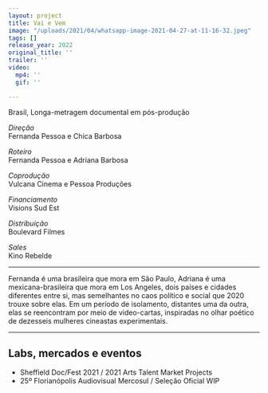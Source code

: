 ```yaml
---
layout: project
title: Vai e Vem
image: "/uploads/2021/04/whatsapp-image-2021-04-27-at-11-16-32.jpeg"
tags: []
release_year: 2022
original_title: ''
trailer: ''
video:
  mp4: ''
  gif: ''

---
```

Brasil, Longa-metragem documental em pós-produção

_Direção_  
Fernanda Pessoa e Chica Barbosa

_Roteiro_  
Fernanda Pessoa e Adriana Barbosa

_Coprodução_  
Vulcana Cinema e Pessoa Produções

_Financiamento_  
Visions Sud Est

_Distribuição_  
Boulevard Filmes

_Sales_  
Kino Rebelde

***

Fernanda é uma brasileira que mora em São Paulo, Adriana é uma mexicana-brasileira que mora em Los Angeles, dois países e cidades diferentes entre si, mas semelhantes no caos político e social que 2020 trouxe sobre elas. Em um período de isolamento, distantes uma da outra, elas se reencontram por meio de video-cartas, inspiradas no olhar poético de dezesseis mulheres cineastas experimentais.

***

## Labs, mercados e eventos

* Sheffield Doc/Fest 2021 / 2021 Arts Talent Market Projects
* 25º Florianópolis Audiovisual Mercosul / Seleção Oficial WIP